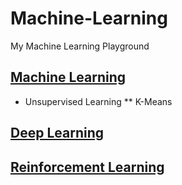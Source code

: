 # Machine-Learning
My Machine Learning Playground

## [Machine Learning](https://github.com/DonghaoQiao/Machine-Learning/tree/master/Machine%20Learning)  
* Unsupervised Learning
** K-Means
## [Deep Learning](https://github.com/DonghaoQiao/Machine-Learning/tree/master/Deep%20Learning)  
## [Reinforcement Learning](https://github.com/DonghaoQiao/Machine-Learning/tree/master/Reinforcement%20Learning)  
